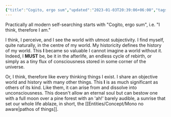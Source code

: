 ```yaml
---
{"title":"Cogito, ergo sum","updated":"2023-01-03T20:39:06+06:00","tags":["philosophy"],"created":"2022-05-02T20:36:00+06:00","location":"Badda, Dhaka","dg-publish":true,"permalink":"/personal/musings/cogito-ergo-sum/","dgPassFrontmatter":true}
---
```


Practically all modern self-searching starts with "Cogito, ergo sum", i.e. "I think, therefore I am."

I think, I perceive, and I see the world with utmost subjectivity. I find myself, quite naturally, in the centre of my world. My historicity defines the history of my world. This **I** became so valuable I cannot imagine a world without it. Indeed, I **MUST** be, be it in the afterlife, an endless cycle of rebirth, or simply as a tiny flux of consciousness stored in some corner of the universe.

Or, I think, therefore like every thinking things I exist. I share an objective world and history with many other things. This **I** is as much significant as others of its kind. Like them, it can arise from and dissolve into unconsciousness. This doesn't allow an eternal soul but can bestow one with a full moon over a pine forest with an 'ah!' barely audible, a sunrise that set our whole life ablaze, in short, the [[Entities/Concept/Mono no aware\|pathos of things]].